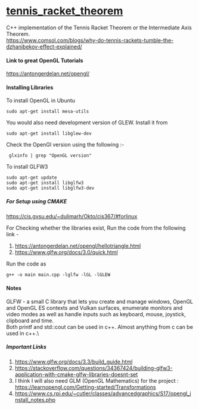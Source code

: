 # [tennis_racket_theorem](https://link.springer.com/content/pdf/10.1007/BF01049489.pdf)
C++ implementation of the Tennis Racket Theorem or the Intermediate Axis Theorem.\
https://www.comsol.com/blogs/why-do-tennis-rackets-tumble-the-dzhanibekov-effect-explained/

#### Link to great OpenGL Tutorials
https://antongerdelan.net/opengl/

#### Installing Libraries
To install OpenGL in Ubuntu
```
sudo apt-get install mesa-utils
```
You would also need development version of GLEW. Install it from
```
sudo apt-get install libglew-dev
```

Check the OpenGl version using the following :-
```
 glxinfo | grep "OpenGL version"
```
To install GLFW3
```
sudo apt-get update
sudo apt-get install libglfw3
sudo apt-get install libglfw3-dev
```

##### For Setup using CMAKE
https://cis.gvsu.edu/~dulimarh/Okto/cis367/#forlinux


For Checking whether the libraries exist, Run the code from the following link -
1. https://antongerdelan.net/opengl/hellotriangle.html
2. https://www.glfw.org/docs/3.0/quick.html

Run the code as
```
g++ -o main main.cpp -lglfw -lGL -lGLEW
```

#### Notes

GLFW - a small C library that lets you create and manage windows, OpenGL and OpenGL ES contexts and Vulkan surfaces, enumerate monitors and video modes as well as handle inputs such as keyboard, mouse, joystick, clipboard and time.\
Both printf and std::cout can be used in c++. Almost anything from c can be used in c++.\


##### Important Links
1. https://www.glfw.org/docs/3.3/build_guide.html
2. https://stackoverflow.com/questions/34367424/building-glfw3-application-with-cmake-glfw-libraries-doesnt-set
3. I think I will also need GLM (OpenGL Mathematics) for the project : https://learnopengl.com/Getting-started/Transformations
4. https://www.cs.rpi.edu/~cutler/classes/advancedgraphics/S17/opengl_install_notes.php